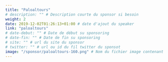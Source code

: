 ```yaml
---
title: "Paloaltours"
# description: "" # Description courte du sponsor si besoin
weight: 2
date: 2019-12-02T01:26:13+01:00 # date d'ajout du speaker
link: "paloaltours"
# date-debut: "" # Date de début su sponsoring
# date-fin: "" # Date de fin su sponsoring
# site: "" # url du site du sponsor
# twitter: "" # url ou id du fil twitter du sponsot
image: "/sponsor/paloaltours-160.png" # Nom du fichier image contenant le logo du sponsor
---
```

